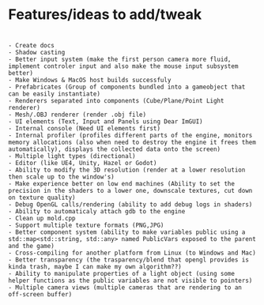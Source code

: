 # Features/ideas to add/tweak
#
    - Create docs
    - Shadow casting
    - Better input system (make the first person camera more fluid, implement controler input and also make the mouse input subsystem better)
    - Make Windows & MacOS host builds successfuly
    - Prefabricates (Group of components bundled into a gameobject that can be easily instantiate)
    - Renderers separated into components (Cube/Plane/Point Light renderer)
    - Mesh/.OBJ renderer (render .obj file)
    - UI elements (Text, Input and Panels using Dear ImGUI)
    - Internal console (Need UI elements first)
    - Internal profiler (profiles different parts of the engine, monitors memory allocations (also when need to destroy the engine it frees them automatically), displays the collected data onto the screen)
    - Multiple light types (directional)
    - Editor (like UE4, Unity, Hazel or Godot)
    - Ability to modify the 3D resolution (render at a lower resolution then scale up to the window's)
    - Make experience better on low end machines (Ability to set the precision in the shaders to a lower one, downscale textures, cut down on texture quality)
    - Debug OpenGL calls/rendering (ability to add debug logs in shaders)
    - Ability to automaticaly attach gdb to the engine
    - Clean up mold.cpp
    - Support multiple texture formats (PNG,JPG)
    - Better component system (ability to make variables public using a std::map<std::string, std::any> named PublicVars exposed to the parent and the game)
    - Cross-compiling for another platform from Linux (to Windows and Mac)
    - Better transparency (the trasparency/blend that opengl provides is kinda trash, maybe I can make my own algorithm??)
    - Ability to manipulate properties of a light object (using some helper functions as the public variables are not visible to pointers)
    - Multiple camera views (multiple cameras that are rendering to an off-screen buffer)